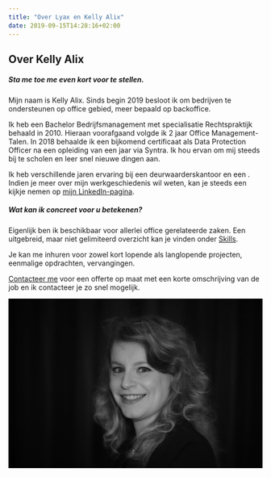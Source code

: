 ```yaml
---
title: "Over Lyax en Kelly Alix"
date: 2019-09-15T14:28:16+02:00
---
```


<h2>Over Kelly Alix</h2>

<div class="row">
    <div class="col-md-6">
        <h5>Sta me toe me even kort voor te stellen.</h5>
        <p>Mijn naam is Kelly Alix. Sinds begin 2019 besloot ik om bedrijven te ondersteunen op office gebied, meer bepaald op backoffice.</p>
        <p>Ik heb een Bachelor Bedrijfsmanagement met specialisatie Rechtspraktijk behaald in 2010. Hieraan voorafgaand volgde ik 2 jaar Office Management-Talen. In 2018 behaalde ik een bijkomend certificaat als Data Protection Officer na een opleiding van een jaar via Syntra. Ik hou ervan om mij steeds bij te scholen en leer snel nieuwe dingen aan.</p>
        <p>Ik heb verschillende jaren ervaring bij een deurwaarderskantoor en een . Indien je meer over mijn werkgeschiedenis wil weten, kan je steeds een kijkje nemen op <a href="https://www.linkedin.com/in/kelly-alix/" rel="noopener" target="_blank" aria-label="LinkedIn">mijn LinkedIn-pagina</a>.</p>
        <h5>Wat kan ik concreet voor u betekenen?</h5>
        <p>Eigenlijk ben ik beschikbaar voor allerlei office gerelateerde zaken. Een uitgebreid, maar niet gelimiteerd overzicht kan je vinden onder <a href="skills" aria-label="Skills">Skills</a>.</p>
        <p>Je kan me inhuren voor zowel kort lopende als langlopende projecten, eenmalige opdrachten, vervangingen.</p>
        <p><a href="contact" aria-label="Contact">Contacteer me</a> voor een offerte op maat met een korte omschrijving van de job en ik contacteer je zo snel mogelijk.</p>
    </div>
    <div class="col-md-6">
        <img src="images/Kelly.jpg" id="kelly" class="rounded mx-auto d-block" alt="Kelly Alix"/>
    </div>
</div>
